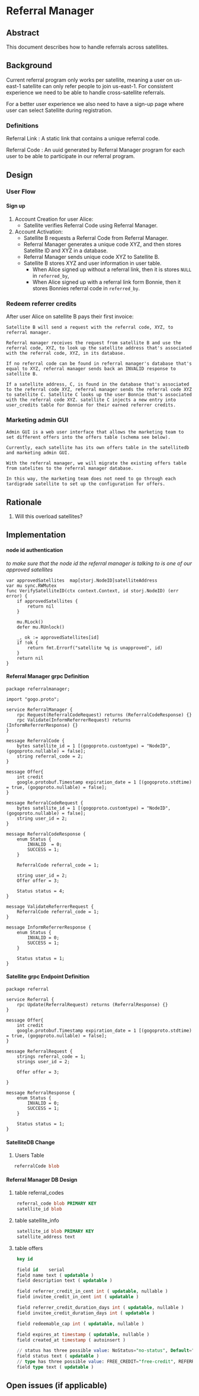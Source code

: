 # Referral Manager

## Abstract

This document describes how to handle referrals across satellites.

## Background

Current referral program only works per satellite, meaning a user on us-east-1 satellite can only refer people to join us-east-1.
For consistent experience we need to be able to handle cross-satellite referrals.

For a better user experience we also need to have a sign-up page where user can select Satellite during registration.

### Definitions

Referral Link
: A static link that contains a unique referral code.

Referral Code
: An uuid generated by Referral Manager program for each user to be able to participate in our referral program.

## Design

### User Flow

#### Sign up

1. Account Creation for user Alice:
	* Satellite verifies Referral Code using Referral Manager.
2. Account Activation:
	* Satellite B requests a Referral Code from Referral Manager.
	* Referral Manager generates a unique code XYZ, and then stores Satellite ID and XYZ in a database.
	* Referral Manager sends unique code XYZ to Satellite B.
	* Satellite B stores XYZ and user information in user table.
		* When Alice signed up without a referral link, then it is stores `NULL` in `referred_by`,
		* When Alice signed up with a referral link form Bonnie, then it stores Bonnies referral code in `referred_by`.

### Redeem referrer credits

After user Alice on satellite B pays their first invoice:

    Satellite B will send a request with the referral code, XYZ, to referral manager.

    Referral manager receives the request from satellite B and use the referral code, XYZ, to look up the satellite address that's associated with the referral code, XYZ, in its database.

    If no referral code can be found in referral manager's database that's equal to XYZ, referral manager sends back an INVALID response to satellite B.

    If a satellite address, C, is found in the database that's associated to the referral code XYZ, referral manager sends the referral code XYZ to satellite C. Satellite C looks up the user Bonnie that's associated with the referral code XYZ. satellite C injects a new entry into user_credits table for Bonnie for their earned referrer credits.

### Marketing admin GUI 

    Admin GUI is a web user interface that allows the marketing team to set different offers into the offers table (schema see below).
    
    Currently, each satellite has its own offers table in the satellitedb and marketing admin GUI.
    
    With the referral manager, we will migrate the existing offers table from satelites to the referral manager database.
    
    In this way, the marketing team does not need to go through each tardigrade satellite to set up the configuration for offers.

## Rationale
1. Will this overload satellites?

## Implementation

#### node id authentication
_to make sure that the node id the referral manager is talking to is one of our approved satellites_

````golang
var approvedSatellites  map[storj.NodeID]satelliteAddress
var mu sync.RWMutex
func VerifySatelliteID(ctx context.Context, id storj.NodeID) (err error) {
	if approvedSatellites {
		return nil
	}

	mu.RLock()
	defer mu.RUnlock()

	_, ok := approvedSatellites[id]
	if !ok {
		return fmt.Errorf("satellite %q is unapproved", id)
	}
	return nil
}
````


#### Referral Manager grpc Definition
````grpc
package referralmanager;

import "gogo.proto";

service ReferralManager {
    rpc Request(ReferralCodeRequest) returns (ReferralCodeResponse) {}
    rpc Validate(InformReferrerRequest) returns (InformReferrerResponse) {}
}

message ReferralCode {
    bytes satellite_id = 1 [(gogoproto.customtype) = "NodeID", (gogoproto.nullable) = false];
    string referral_code = 2;
}

message Offer{
    int credit
    google.protobuf.Timestamp expiration_date = 1 [(gogoproto.stdtime) = true, (gogoproto.nullable) = false];
}

message ReferralCodeRequest {
    bytes satellite_id = 1 [(gogoproto.customtype) = "NodeID", (gogoproto.nullable) = false];
    string user_id = 2;
}

message ReferralCodeResponse {
    enum Status {
        INVALID  = 0;
        SUCCESS = 1;
    }

    ReferralCode referral_code = 1;

    string user_id = 2;
    Offer offer = 3;

    Status status = 4;
}

message ValidateReferrerRequest {
    ReferralCode referral_code = 1;
}

message InformReferrerResponse {
    enum Status {
        INVALID = 0;
        SUCCESS = 1;
    }

    Status status = 1;
}
````

#### Satellite grpc Endpoint Definition
````grpc
package referral

service Referral {
    rpc Update(ReferralRequest) returns (ReferralResponse) {}
}

message Offer{
    int credit
    google.protobuf.Timestamp expiration_date = 1 [(gogoproto.stdtime) = true, (gogoproto.nullable) = false];
}

message ReferralRequest {
    strings referral_code = 1;
    strings user_id = 2;

    Offer offer = 3;

}

message ReferralResponse {
    enum Status {
        INVALID = 0;
        SUCCESS = 1;
    }

    Status status = 1;
}
````

#### SatelliteDB Change
1. Users Table
```sql
   referralCode blob
```

#### Referral Manager DB Design
1. table referral_codes
````sql
    referral_code blob PRIMARY KEY
    satellite_id blob
````

2. table satellite_info
````sql
    satellite_id blob PRIMARY KEY
    satellite_address text
````

3. table offers
````sql
    key id

	field id	serial
	field name text ( updatable )
	field description text ( updatable )

	field referrer_credit_in_cent int ( updatable, nullable )
	field invitee_credit_in_cent int ( updatable )

	field referrer_credit_duration_days int ( updatable, nullable )
	field invitee_credit_duration_days int ( updatable )

	field redeemable_cap int ( updatable, nullable )

	field expires_at timestamp ( updatable, nullable )
	field created_at timestamp ( autoinsert )

	// status has three possible value: NoStatus="no-status", Default="default", Active="active".
	field status text ( updatable )
	// type has three possible value: FREE_CREDIT="free-credit", REFERRAL="referral", PARTNER="partner".
	field type text ( updatable )
````

## Open issues (if applicable)
